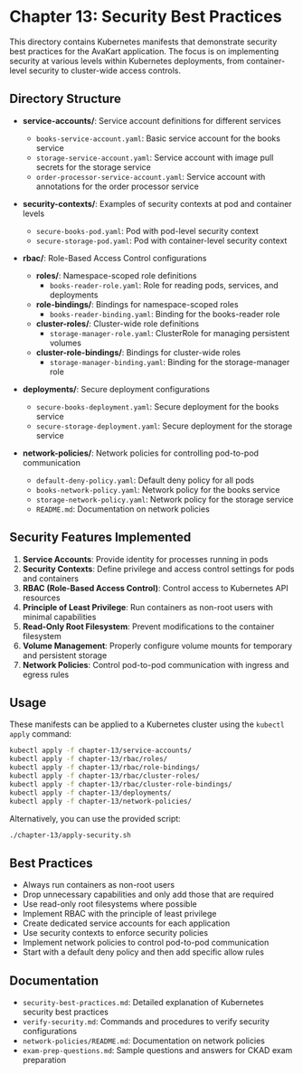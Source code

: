 # Chapter 13: Security Best Practices

This directory contains Kubernetes manifests that demonstrate security best practices for the AvaKart application. The focus is on implementing security at various levels within Kubernetes deployments, from container-level security to cluster-wide access controls.

## Directory Structure

- **service-accounts/**: Service account definitions for different services
  - `books-service-account.yaml`: Basic service account for the books service
  - `storage-service-account.yaml`: Service account with image pull secrets for the storage service
  - `order-processor-service-account.yaml`: Service account with annotations for the order processor service

- **security-contexts/**: Examples of security contexts at pod and container levels
  - `secure-books-pod.yaml`: Pod with pod-level security context
  - `secure-storage-pod.yaml`: Pod with container-level security context

- **rbac/**: Role-Based Access Control configurations
  - **roles/**: Namespace-scoped role definitions
    - `books-reader-role.yaml`: Role for reading pods, services, and deployments
  - **role-bindings/**: Bindings for namespace-scoped roles
    - `books-reader-binding.yaml`: Binding for the books-reader role
  - **cluster-roles/**: Cluster-wide role definitions
    - `storage-manager-role.yaml`: ClusterRole for managing persistent volumes
  - **cluster-role-bindings/**: Bindings for cluster-wide roles
    - `storage-manager-binding.yaml`: Binding for the storage-manager role

- **deployments/**: Secure deployment configurations
  - `secure-books-deployment.yaml`: Secure deployment for the books service
  - `secure-storage-deployment.yaml`: Secure deployment for the storage service

- **network-policies/**: Network policies for controlling pod-to-pod communication
  - `default-deny-policy.yaml`: Default deny policy for all pods
  - `books-network-policy.yaml`: Network policy for the books service
  - `storage-network-policy.yaml`: Network policy for the storage service
  - `README.md`: Documentation on network policies

## Security Features Implemented

1. **Service Accounts**: Provide identity for processes running in pods
2. **Security Contexts**: Define privilege and access control settings for pods and containers
3. **RBAC (Role-Based Access Control)**: Control access to Kubernetes API resources
4. **Principle of Least Privilege**: Run containers as non-root users with minimal capabilities
5. **Read-Only Root Filesystem**: Prevent modifications to the container filesystem
6. **Volume Management**: Properly configure volume mounts for temporary and persistent storage
7. **Network Policies**: Control pod-to-pod communication with ingress and egress rules

## Usage

These manifests can be applied to a Kubernetes cluster using the `kubectl apply` command:

```bash
kubectl apply -f chapter-13/service-accounts/
kubectl apply -f chapter-13/rbac/roles/
kubectl apply -f chapter-13/rbac/role-bindings/
kubectl apply -f chapter-13/rbac/cluster-roles/
kubectl apply -f chapter-13/rbac/cluster-role-bindings/
kubectl apply -f chapter-13/deployments/
kubectl apply -f chapter-13/network-policies/
```

Alternatively, you can use the provided script:

```bash
./chapter-13/apply-security.sh
```

## Best Practices

- Always run containers as non-root users
- Drop unnecessary capabilities and only add those that are required
- Use read-only root filesystems where possible
- Implement RBAC with the principle of least privilege
- Create dedicated service accounts for each application
- Use security contexts to enforce security policies
- Implement network policies to control pod-to-pod communication
- Start with a default deny policy and then add specific allow rules

## Documentation

- `security-best-practices.md`: Detailed explanation of Kubernetes security best practices
- `verify-security.md`: Commands and procedures to verify security configurations
- `network-policies/README.md`: Documentation on network policies
- `exam-prep-questions.md`: Sample questions and answers for CKAD exam preparation
